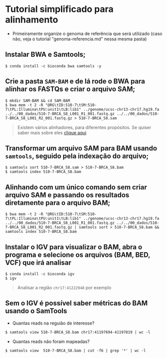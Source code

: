 # Tutorial simplificado para alinhamento

* Primeiramente organize o genoma de referência que será utilizado (caso não, veja o tutorial "genoma-referencia.md" nessa mesma pasta)

## Instalar BWA e Samtools;

```
$ conda install -c bioconda bwa samtools -y
```

## Crie a pasta `SAM-BAM` e de lá rode o BWA para alinhar os FASTQs e criar o arquivo SAM;

```
$ mkdir SAM-BAM && cd SAM-BAM
$ bwa mem -t 2 -R "@RG\tID:510-7\tSM:510-7\tPL:Illumina\tPU:unit1\tLB:lib1" ../genome/ucsc-chr13-chr17.hg19.fa ../../00_dados/510-7-BRCA_S8_L001_R1_001.fastq.gz ../../00_dados/510-7-BRCA_S8_L001_R2_001.fastq.gz > 510-7-BRCA_S8.sam
```

> Existem vários alinhadores, para diferentes propósitos. Se quiser saber mais sobre eles [clique aqui](https://en.wikibooks.org/wiki/Next_Generation_Sequencing_(NGS)/Alignment)

## Transformar um arquivo SAM para BAM usando `samtools`, seguido pela indexação do arquivo;

```
$ samtools sort 510-7-BRCA_S8.sam > 510-7-BRCA_S8.bam
$ samtools index 510-7-BRCA_S8.bam
```

## Alinhando com um único comando sem criar arquivo SAM e passando os resultados diretamente para o arquivo BAM;

```
$ bwa mem -t 2 -R "@RG\tID:510-7\tSM:510-7\tPL:Illumina\tPU:unit1\tLB:lib1" ../genome/ucsc-chr13-chr17.hg19.fa ../../00_dados/510-7-BRCA_S8_L001_R1_001.fastq.gz ../../00_dados/510-7-BRCA_S8_L001_R2_001.fastq.gz | samtools sort > 510-7-BRCA_S8.bam && samtools index 510-7-BRCA_S8.bam
```

## Instalar o IGV para visualizar o BAM, abra o programa e selecione os arquivos (BAM, BED, VCF) que irá analisar

```
$ conda install -c bioconda igv
$ igv
```

> Analisar a região `chr17:41222948` por exemplo

## Sem o IGV é possível saber métricas do BAM usando o SamTools
* Quantas reads na reguião de interesse?
 
```
$ samtools view 510-7-BRCA_S8.bam chr17:41197694-41197819 | wc -l
```

* Quantas reads não foram mapeadas?

```
$ samtools view  510-7-BRCA_S8.bam | cut -f6 | grep '*' | wc -l
```
